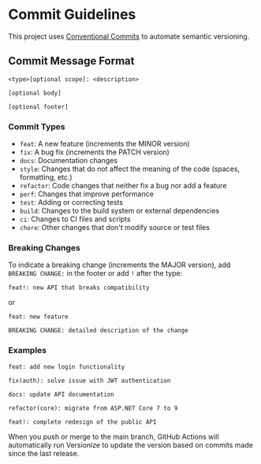 # Commit Guidelines

This project uses [Conventional Commits](https://www.conventionalcommits.org/) to automate semantic versioning.

## Commit Message Format

```
<type>[optional scope]: <description>

[optional body]

[optional footer]
```

### Commit Types

- `feat`: A new feature (increments the MINOR version)
- `fix`: A bug fix (increments the PATCH version)
- `docs`: Documentation changes
- `style`: Changes that do not affect the meaning of the code (spaces, formatting, etc.)
- `refactor`: Code changes that neither fix a bug nor add a feature
- `perf`: Changes that improve performance
- `test`: Adding or correcting tests
- `build`: Changes to the build system or external dependencies
- `ci`: Changes to CI files and scripts
- `chore`: Other changes that don't modify source or test files

### Breaking Changes

To indicate a breaking change (increments the MAJOR version), add `BREAKING CHANGE:` in the footer or add `!` after the type:

```
feat!: new API that breaks compatibility
```

or

```
feat: new feature

BREAKING CHANGE: detailed description of the change
```

### Examples

```
feat: add new login functionality

fix(auth): solve issue with JWT authentication

docs: update API documentation

refactor(core): migrate from ASP.NET Core 7 to 9

feat!: complete redesign of the public API
```

When you push or merge to the main branch, GitHub Actions will automatically run Versionize to update the version based on commits made since the last release.
